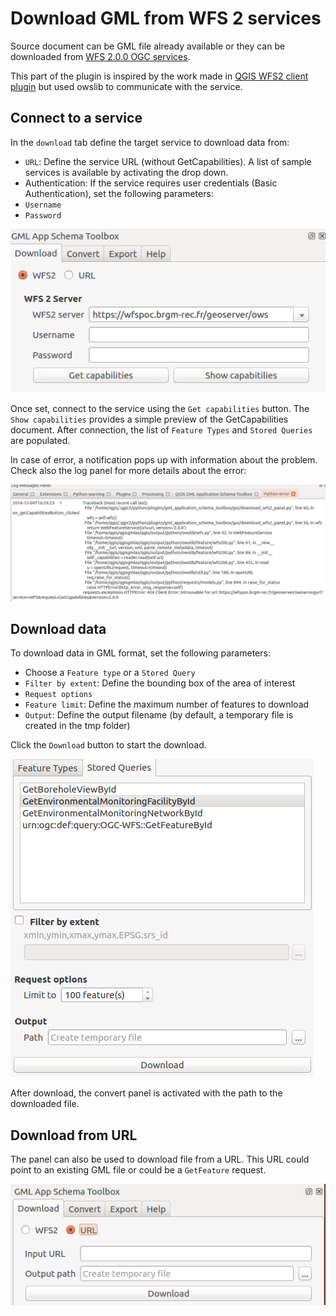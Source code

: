 # Download GML from WFS 2 services

Source document can be GML file already available or they can be downloaded from [WFS 2.0.0 OGC services](http://www.opengeospatial.org/standards/wfs).

This part of the plugin is inspired by the work made in [QGIS WFS2 client plugin](https://github.com/JuergenWeichand/qgis-wfs20-client-plugin) but used owslib to communicate with the service.

## Connect to a service

In the `download` tab define the target service to download data from:

- `URL`: Define the service URL (without GetCapabilities). A list of sample services is available by activating the drop down.
- Authentication: If the service requires user credentials (Basic Authentication), set the following parameters:
- `Username`
- `Password`

![Configure target WFS service](../static/img/download-service.png)

Once set, connect to the service using the `Get capabilities` button.
The `Show capabilities` provides a simple preview of the
GetCapabilities document. After connection, the list of
`Feature Types` and `Stored Queries` are populated.

In case of error, a notification pops up with information about
the problem. Check also the log panel for more details about the error:

![Download from bad URL](../static/img/download-service-bad-url.png)

## Download data

To download data in GML format, set the following parameters:

- Choose a `Feature type` or a `Stored Query`
- `Filter by extent`: Define the bounding box of the area of interest
- `Request options`
- `Feature limit`: Define the maximum number of features to download
- `Output`: Define the output filename (by default, a temporary file is created in the tmp folder)

Click the `Download` button to start the download.

![Configure target feature type or stored query to download](../static/img/download-data.png)

After download, the convert panel is activated with the path to the downloaded file.

## Download from URL

The panel can also be used to download file from a URL. This URL
could point to an existing GML file or could be a `GetFeature` request.

![Download from URL](../static/img/download-from-url.png)
